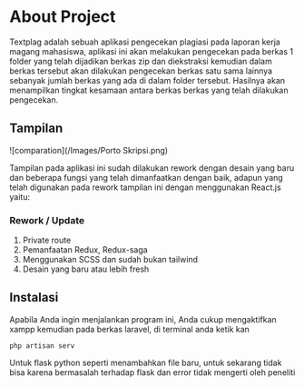 # About Project

Textplag adalah sebuah aplikasi pengecekan plagiasi pada laporan kerja magang mahasiswa, aplikasi ini akan melakukan pengecekan pada berkas 1 folder yang telah dijadikan berkas zip dan diekstraksi kemudian dalam berkas tersebut akan dilakukan pengecekan berkas satu sama lainnya sebanyak jumlah berkas yang ada di dalam folder tersebut. Hasilnya akan menampilkan tingkat kesamaan antara berkas berkas yang telah dilakukan pengecekan.

## Tampilan

![comparation](/Images/Porto Skripsi.png)

Tampilan pada aplikasi ini sudah dilakukan rework dengan desain yang baru dan beberapa fungsi yang telah dimanfaatkan dengan baik, adapun yang telah digunakan pada rework tampilan ini dengan menggunakan React.js yaitu:

### Rework / Update
1. Private route
2. Pemanfaatan Redux, Redux-saga
3. Menggunakan SCSS dan sudah bukan tailwind
4. Desain yang baru atau lebih fresh

## Instalasi
Apabila Anda ingin menjalankan program ini, Anda cukup mengaktifkan xampp kemudian pada berkas laravel, di terminal anda ketik kan

`php artisan serv`

Untuk flask python seperti menambahkan file baru, untuk sekarang tidak bisa karena bermasalah terhadap flask dan error tidak mengerti oleh peneliti